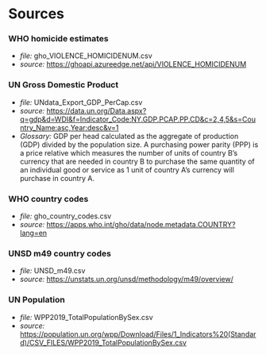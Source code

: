 # Sources

### WHO homicide estimates

- *file:* gho_VIOLENCE_HOMICIDENUM.csv
- *source:* https://ghoapi.azureedge.net/api/VIOLENCE_HOMICIDENUM

### UN Gross Domestic Product

- *file:* UNdata_Export_GDP_PerCap.csv
- *source:* https://data.un.org/Data.aspx?q=gdp&d=WDI&f=Indicator_Code:NY.GDP.PCAP.PP.CD&c=2,4,5&s=Country_Name:asc,Year:desc&v=1
- *Glossary:* GDP per head calculated as the aggregate of production (GDP) divided by the population size. A purchasing power parity (PPP) is a price relative which measures the number of units of country B’s currency that are needed in country B to purchase the same quantity of an individual good or service as 1 unit of country A’s currency will purchase in country A.

### WHO country codes

- *file:* gho_country_codes.csv
- *source:* https://apps.who.int/gho/data/node.metadata.COUNTRY?lang=en

### UNSD m49 country codes

- *file:* UNSD_m49.csv
- *source:*  https://unstats.un.org/unsd/methodology/m49/overview/

### UN Population

- *file:* WPP2019_TotalPopulationBySex.csv
- *source:* https://population.un.org/wpp/Download/Files/1_Indicators%20(Standard)/CSV_FILES/WPP2019_TotalPopulationBySex.csv
